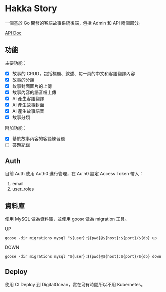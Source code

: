 # Hakka Story

一個基於 Go 開發的客語故事系統後端，包括 Admin 和 API 兩個部分。

[API Doc](http://174.138.28.65:8080/swagger/index.html)

## 功能

主要功能：
- [X] 故事的 CRUD，包括標題、敘述、每一頁的中文和客語翻譯內容
- [X] 故事的分類
- [X] 故事封面圖片的上傳
- [X] 故事內容的語音檔上傳
- [X] AI 產生客語翻譯
- [X] AI 產生故事封面
- [X] AI 產生故事語音
- [X] 故事分類

附加功能：
- [X] 基於故事內容的客語練習題
- [ ] 答題紀錄

## Auth

目前 Auth 使用 Auth0 進行管理，在 Auth0 設定 Access Token 帶入：
1. email
2. user_roles

## 資料庫

使用 MySQL 做為資料庫，並使用 goose 做為 migration 工具。

UP
```shell
goose -dir migrations mysql "${user}:${pwd}@${host}:${port}/${db} up
```

DOWN
```shell
goose -dir migrations mysql "${user}:${pwd}@${host}:${port}/${db} down
```

## Deploy

使用 CI Deploy 到 DigitalOcean，實在沒有時間所以不用 Kubernetes。
